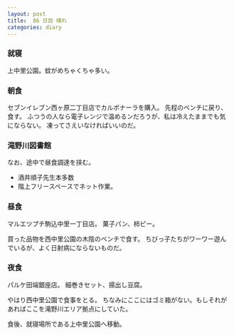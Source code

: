 ```yaml
---
layout: post
title:  86 日目 晴れ
categories: diary
---
```


### 就寝

上中里公園。蚊がめちゃくちゃ多い。

### 朝食

セブンイレブン西ヶ原二丁目店でカルボナーラを購入。
先程のベンチに戻り、食す。
ふつうの人なら電子レンジで温めるンだろうが、私は冷えたままでも気にならない。
凍ってさえいなければいいのだ。

### 滝野川図書館

なお、途中で昼食調達を挟む。

* 酒井順子先生本多数
* 階上フリースペースでネット作業。

### 昼食

マルエツプチ駒込中里一丁目店。
菓子パン、柿ピー。

買った品物を西中里公園の木陰のベンチで食す。
ちびっ子たちがワーワー遊んでいるが、よく日射病にならないものだ。

### 夜食

パルケ田端銀座店。
細巻きセット、揚出し豆腐。

やはり西中里公園で食事をとる。
ちなみにここにはゴミ箱がない。もしそれがあればここを滝野川エリア拠点にしていた。

食後、就寝場所である上中里公園へ移動。
